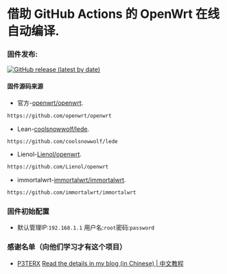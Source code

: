 # 借助 GitHub Actions 的 OpenWrt 在线自动编译.

### 固件发布:
[![GitHub release (latest by date)](https://img.shields.io/github/v/release/moruiris/Actions-OpenWrt?style=for-the-badge&label=固件下载)](https://github.com/moruiris/Actions-OpenWrt/releases/latest)

#### 固件源码来源
- 官方-[openwrt/openwrt](https://github.com/openwrt/openwrt).
```bash
https://github.com/openwrt/openwrt
```
- Lean-[coolsnowwolf/lede](https://github.com/coolsnowwolf/lede).
```bash
https://github.com/coolsnowwolf/lede
```
- Lienol-[Lienol/openwrt](https://github.com/Lienol/openwrt).
```bash
https://github.com/Lienol/openwrt
```
- immortalwrt-[immortalwrt/immortalwrt](https://github.com/immortalwrt/immortalwrt).
```bash
https://github.com/immortalwrt/immortalwrt
```

### 固件初始配置
- 默认管理IP:`192.168.1.1` 用户名:`root`密码:`password`

### 感谢名单（向他们学习才有这个项目）
- [P3TERX](https://github.com/P3TERX/Actions-OpenWrt)
[Read the details in my blog (in Chinese) | 中文教程](https://p3terx.com/archives/build-openwrt-with-github-actions.html)
